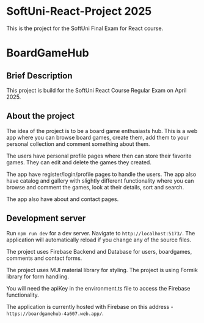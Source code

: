 # SoftUni-React-Project 2025
This is the project for the SoftUni Final Exam for React course.

# BoardGameHub

## Brief Description

This project is build for the SoftUni React Course Regular Exam on April 2025.

## About the project
The idea of the project is to be a board game enthusiasts hub. This is a web app where you can browse board games, create them, add them to your personal collection and comment something about them.

The users have personal profile pages where then can store their favorite games. They can edit and delete the games they created.

The app have register/login/profile pages to handle the users. The app also have catalog and gallery with slightly different functionality where you can browse and comment the games, look at their details, sort and search.

The app also have about and contact pages.

## Development server
Run `npm run dev` for a dev server. Navigate to `http://localhost:5173/`. The application will automatically reload if you change any of the source files.

The project uses Firebase Backend and Database for users, boardgames, comments and contact forms.

The project uses MUI material library for styling.
The project is using Formik library for form handling.

You will need the apiKey in the environment.ts file to access the Firebase functionality.

The application is currently hosted with Firebase on this address - `https://boardgamehub-4a607.web.app/`.
## 